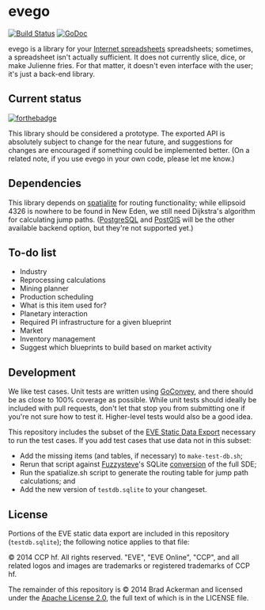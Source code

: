 # evego

[![Build Status](https://travis-ci.org/backerman/evego.svg?branch=master)](https://travis-ci.org/backerman/evego)
[![GoDoc](https://godoc.org/github.com/backerman/evego?status.svg)](https://godoc.org/github.com/backerman/evego)

evego is a library for your [Internet spreadsheets][eve] spreadsheets;
sometimes, a spreadsheet isn't actually sufficient. It does not currently slice,
dice, or make Julienne fries. For that matter, it doesn't even interface with
the user; it's just a back-end library.

[eve]: http://www.eveonline.com/

## Current status

[![forthebadge](http://forthebadge.com/badges/contains-cat-gifs.svg)](http://forthebadge.com)

This library should be considered a prototype. The exported API is absolutely
subject to change for the near future, and suggestions for changes are
encouraged if something could be implemented better. (On a related note, if you
use evego in your own code, please let me know.)

## Dependencies

This library depends on [spatialite][spatialite] for routing functionality;
while ellipsoid 4326 is nowhere to be found in New Eden, we still need
Dijkstra's algorithm for calculating jump paths. ([PostgreSQL][pgsql] and
[PostGIS][postgis] will be the other available backend option, but they're not
supported yet.)

[spatialite]: https://www.gaia-gis.it/fossil/libspatialite/index
[pgsql]: http://www.postgresql.org
[postgis]: http://www.postgis.net

## To-do list

- Industry
 - Reprocessing calculations
 - Mining planner
 - Production scheduling
 - What is this item used for?
- Planetary interaction
 - Required PI infrastructure for a given blueprint
- Market
 - Inventory management
 - Suggest which blueprints to build based on market activity

## Development

We like test cases. Unit tests are written using [GoConvey][convey], and there
should be as close to 100% coverage as possible. While unit tests should ideally
be included with pull requests, don't let that stop you from submitting one if
you're not sure how to test it. Higher-level tests would also be a good idea.

[convey]: http://goconvey.co/

This repository includes the subset of the [EVE Static Data Export][sde]
necessary to run the test cases. If you add test cases that use data not in
this subset:

* Add the missing items (and tables, if necessary) to `make-test-db.sh`;
* Rerun that script against [Fuzzysteve][steve]'s SQLite [conversion] of the
full SDE;
* Run the spatialize.sh script to generate the routing table for jump path
calculations; and
* Add the new version of `testdb.sqlite` to your changeset.

[conversion]: https://www.fuzzwork.co.uk/dump/
[sde]: https://developers.eveonline.com/resource/static-data-export
[steve]: https://www.fuzzwork.co.uk/

## License

Portions of the EVE static data export are included in this repository
(`testdb.sqlite`); the following notice applies to that file:

© 2014 CCP hf. All rights reserved. "EVE", "EVE Online", "CCP", and all related
logos and images are trademarks or registered trademarks of CCP hf.

The remainder of this repository is © 2014 Brad Ackerman and licensed under the
[Apache License 2.0][apache], the full text of which is in the LICENSE file.

[apache]: http://www.apache.org/licenses/LICENSE-2.0
